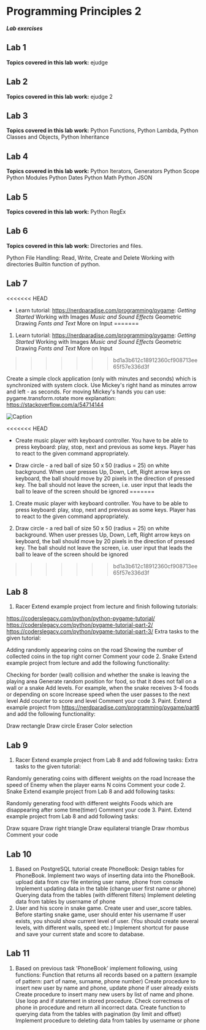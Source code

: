 # Programming Principles 2

***Lab exercises***

## Lab 1

**Topics covered in this lab work:**
ejudge

## Lab 2

**Topics covered in this lab work:**
ejudge 2

## Lab 3

**Topics covered in this lab work:**
Python Functions,
Python Lambda,
Python Classes and Objects,
Python Inheritance

## Lab 4

**Topics covered in this lab work:**
Python Iterators, Generators
Python Scope
Python Modules
Python Dates
Python Math
Python JSON

## Lab 5

**Topics covered in this lab work:**
Python RegEx

## Lab 6

**Topics covered in this lab work:**
Directories and files.

Python File Handling: Read, Write, Create and Delete
Working with directories
Builtin function of python.

## Lab 7

<<<<<<< HEAD
* Learn tutorial: <https://nerdparadise.com/programming/pygame>: *Getting Started* Working with Images *Music and Sound Effects* Geometric Drawing *Fonts and Text* More on Input
=======
1. Learn tutorial: <https://nerdparadise.com/programming/pygame>: *Getting Started* Working with Images *Music and Sound Effects* Geometric Drawing *Fonts and Text* More on Input
>>>>>>> bd1a3b612c18912360cf908713ee65f57e336d3f

Create a simple clock application (only with minutes and seconds) which is synchronized with system clock. Use Mickey's right hand as minutes arrow and left - as seconds. For moving Mickey's hands you can use: pygame.transform.rotate more explanation: <https://stackoverflow.com/a/54714144>

![Caption](https://github.com/Beisenbek/programming-principles-2/raw/main/Lab07/images/mickeyclock.jpeg)

<<<<<<< HEAD
* Create music player with keyboard controller. You have to be able to press keyboard: play, stop, next and previous as some keys. Player has to react to the given command appropriately.

* Draw circle - a red ball of size 50 x 50 (radius = 25) on white background. When user presses Up, Down, Left, Right arrow keys on keyboard, the ball should move by 20 pixels in the direction of pressed key. The ball should not leave the screen, i.e. user input that leads the ball to leave of the screen should be ignored
=======
1. Create music player with keyboard controller. You have to be able to press keyboard: play, stop, next and previous as some keys. Player has to react to the given command appropriately.

1. Draw circle - a red ball of size 50 x 50 (radius = 25) on white background. When user presses Up, Down, Left, Right arrow keys on keyboard, the ball should move by 20 pixels in the direction of pressed key. The ball should not leave the screen, i.e. user input that leads the ball to leave of the screen should be ignored
>>>>>>> bd1a3b612c18912360cf908713ee65f57e336d3f

## Lab 8

1. Racer
Extend example project from lecture and finish following tutorials:

<https://coderslegacy.com/python/python-pygame-tutorial/>
<https://coderslegacy.com/python/pygame-tutorial-part-2/>
<https://coderslegacy.com/python/pygame-tutorial-part-3/>
Extra tasks to the given tutorial:

Adding randomly appearing coins on the road
Showing the number of collected coins in the top right corner
Comment your code
2. Snake
Extend example project from lecture and add the following functionality:

Checking for border (wall) collision and whether the snake is leaving the playing area
Generate random position for food, so that it does not fall on a wall or a snake
Add levels. For example, when the snake receives 3-4 foods or depending on score
Increase speed when the user passes to the next level
Add counter to score and level
Comment your code
3. Paint.
Extend example project from <https://nerdparadise.com/programming/pygame/part6> and add the following functionality:

Draw rectangle
Draw circle
Eraser
Color selection

## Lab 9

1. Racer
Extend example project from Lab 8 and add following tasks: Extra tasks to the given tutorial:

Randomly generating coins with different weights on the road
Increase the speed of Enemy when the player earns N coins
Comment your code
2. Snake
Extend example project from Lab 8 and add following tasks:

Randomly generating food with different weights
Foods which are disappearing after some time(timer)
Comment your code
3. Paint.
Extend example project from Lab 8 and add following tasks:

Draw square
Draw right triangle
Draw equilateral triangle
Draw rhombus
Comment your code

## Lab 10

1. Based on PostgreSQL tutorial create PhoneBook:
Design tables for PhoneBook.
Implement two ways of inserting data into the PhoneBook.
upload data from csv file
entering user name, phone from console
Implement updating data in the table (change user first name or phone)
Querying data from the tables (with different filters)
Implement deleting data from tables by username of phone
2. User and his score in snake game.
Create user and user_score tables.
Before starting snake game, user should enter his username
If user exists, you should show current level of user. (You should create several levels, with different walls, speed etc.)
Implement shortcut for pause and save your current state and score to database.

## Lab 11

1. Based on previous task 'PhoneBook' implement following, using functions:
Function that returns all records based on a pattern (example of pattern: part of name, surname, phone number)
Create procedure to insert new user by name and phone, update phone if user already exists
Create procedure to insert many new users by list of name and phone. Use loop and if statement in stored procedure. Check correctness of phone in procedure and return all incorrect data.
Create function to querying data from the tables with pagination (by limit and offset)
Implement procedure to deleting data from tables by username or phone
